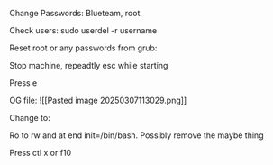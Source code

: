 
Change Passwords:
Blueteam, root

Check users:
sudo userdel -r username



Reset root or any passwords from grub:

Stop machine, repeadtly esc while starting

Press e

OG file:
![[Pasted image 20250307113029.png]]

Change to:

Ro to rw and at end init=/bin/bash. Possibly remove the maybe thing

Press ctl x or f10